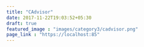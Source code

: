 ```yaml
---
title: "CAdvisor"
date: 2017-11-22T19:03:52+05:30
draft: true
featured_image : "images/category3/cadvisor.png"
page_link : "https://localhost:85"
---
```


